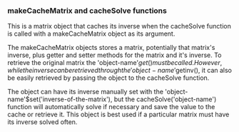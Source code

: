 ### makeCacheMatrix and cacheSolve functions

This is a matrix object that caches its inverse when the 
cacheSolve function is called with a makeCacheMatrix object as its
argument.

The makeCacheMatrix objects stores a matrix, potentially that matrix's
inverse, plus getter and setter methods for the matrix and it's inverse.
To retrieve the original matrix the 'object-name'$get() must be called. 
However, while the inverse can be retrieved through the
'object-name'$getinv(), it can also be easily retrieved by
passing the object to the cacheSolve function.

The object can have its inverse manually set with the 
'object-name'$set('inverse-of-the-matrix'), but the 
cacheSolve('object-name') function will automatically solve if
necessary and save the value to the cache or retrieve it.
This object is best used if a particular matrix must have
its inverse solved often.
